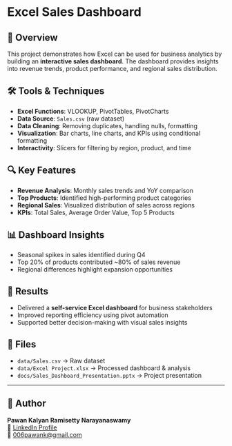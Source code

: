 # Excel Sales Dashboard

## 📌 Overview
This project demonstrates how Excel can be used for business analytics by building an **interactive sales dashboard**. The dashboard provides insights into revenue trends, product performance, and regional sales distribution.

## 🛠 Tools & Techniques
- **Excel Functions**: VLOOKUP, PivotTables, PivotCharts  
- **Data Source**: `Sales.csv` (raw dataset)  
- **Data Cleaning**: Removing duplicates, handling nulls, formatting  
- **Visualization**: Bar charts, line charts, and KPIs using conditional formatting  
- **Interactivity**: Slicers for filtering by region, product, and time  

## 🔍 Key Features
- **Revenue Analysis**: Monthly sales trends and YoY comparison  
- **Top Products**: Identified high-performing product categories  
- **Regional Sales**: Visualized distribution of sales across regions  
- **KPIs**: Total Sales, Average Order Value, Top 5 Products  

## 📊 Dashboard Insights
- Seasonal spikes in sales identified during Q4  
- Top 20% of products contributed ~80% of sales revenue  
- Regional differences highlight expansion opportunities  

## 🚀 Results
- Delivered a **self-service Excel dashboard** for business stakeholders  
- Improved reporting efficiency using pivot automation  
- Supported better decision-making with visual sales insights  

## 📂 Files
- `data/Sales.csv` → Raw dataset  
- `data/Excel Project.xlsx` → Processed dashboard & analysis  
- `docs/Sales_Dashboard_Presentation.pptx` → Project presentation  


---

## 👤 Author
**Pawan Kalyan Ramisetty Narayanaswamy**  
🔗 [LinkedIn Profile](https://www.linkedin.com/in/pawan6/)  
📧 006pawank@gmail.com  
